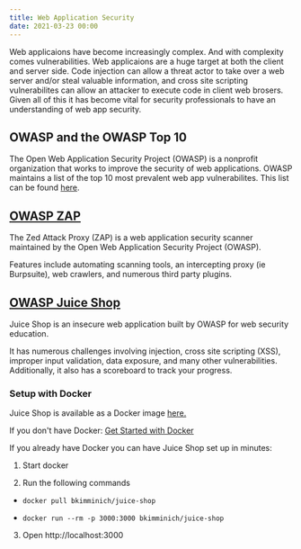 ```yaml
---
title: Web Application Security
date: 2021-03-23 00:00
---
```


Web applicaions have become increasingly complex. And with complexity comes vulnerabilities. Web applicaions are a huge target at both the client and server side. Code injection can allow a threat actor to take over a web server and/or steal valuable information, and cross site scripting vulnerabilites can allow an attacker to execute code in client web brosers. Given all of this it has become vital for security professionals to have an understanding of web app security.

## OWASP and the OWASP Top 10 

The Open Web Application Security Project (OWASP) is a nonprofit organization that works to improve the security of web applications. OWASP maintains a list of the top 10 most prevalent web app vulnerabilites. This list can be found [here](https://owasp.org/Top10/). 

## [OWASP ZAP](https://www.zaproxy.org/)

The Zed Attack Proxy (ZAP) is a web application security scanner maintained by the Open Web Application Security Project (OWASP).

Features include automating scanning tools, an intercepting proxy (ie Burpsuite), web crawlers, and numerous third party plugins.

## [OWASP Juice Shop](https://owasp.org/www-project-juice-shop/)

Juice Shop is an insecure web application built by OWASP for web security education.

It has numerous challenges involving injection, cross site scripting (XSS), improper input validation, data exposure, and many other vulnerabilities. Additionally, it also has a scoreboard to track your progress.

### Setup with Docker

Juice Shop is available as a Docker image [here.](https://hub.docker.com/r/bkimminich/juice-shop)

If you don't have Docker: [Get Started with Docker](https://www.docker.com/get-started)

If you already have Docker you can have Juice Shop set up in minutes:

1. Start docker

2. Run the following commands

- `docker pull bkimminich/juice-shop`

- `docker run --rm -p 3000:3000 bkimminich/juice-shop`

3. Open http://localhost:3000
